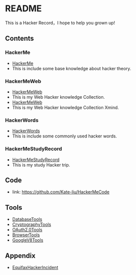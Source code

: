 # README

This is a Hacker Record，I hope to help you grown up!

## Contents

### HackerMe

- [HackerMe](HackerMe.md)
- This is include some base knowledge about hacker theory.



### HackerMeWeb

- [HackerMeWeb](HackerMeWeb.md)
- This is my Web Hacker knowledge Collection.
- [HackerMeWeb](HackerMeWeb.xmind)
- This  is my Web Hacker knowledge Collection Xmind.



### HackerWords

- [HackerWords](HackerWords.md)
- This is include some commonly used hacker words.



### HackerMeStudyRecord

- [HackerMeStudyRecord](HackerMeStudyRecord.xmind)
- This is my study Hacker trip.





## Code

- link: https://github.com/Kate-liu/HackerMeCode





## Tools

- [DatabaseTools](Tools/DatabaseTools.md)
- [CryptographyTools](Tools/CryptographyTools.md)
- [OAuth2.0Tools](Tools/OAuth2.0Tools.md)
- [BrowserTools](Tools/BrowserTools.md)
- [GoogleV8Tools](Tools/GoogleV8Tools.md)



## Appendix

- [EquifaxHackerIncident](Appendix/EquifaxHackerIncident.md)




